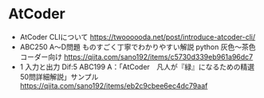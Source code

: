 # AtCoder
- AtCoder CLIについて https://twoooooda.net/post/introduce-atcoder-cli/
- ABC250 A～D問題 ものすごく丁寧でわかりやすい解説 python 灰色～茶色コーダー向け https://qiita.com/sano192/items/c5730d339eb961a96dc7
- 1 入力と出力 Dif:5 ABC199 A：「AtCoder　凡人が『緑』になるための精選50問詳細解説」サンプル https://qiita.com/sano192/items/eb2c9cbee6ec4dc79aaf
